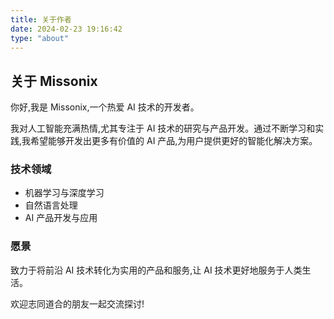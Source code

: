 ```yaml
---
title: 关于作者
date: 2024-02-23 19:16:42
type: "about"
---
```


## 关于 Missonix

你好,我是 Missonix,一个热爱 AI 技术的开发者。

我对人工智能充满热情,尤其专注于 AI 技术的研究与产品开发。通过不断学习和实践,我希望能够开发出更多有价值的 AI 产品,为用户提供更好的智能化解决方案。

### 技术领域
- 机器学习与深度学习
- 自然语言处理
- AI 产品开发与应用

### 愿景
致力于将前沿 AI 技术转化为实用的产品和服务,让 AI 技术更好地服务于人类生活。

欢迎志同道合的朋友一起交流探讨!
